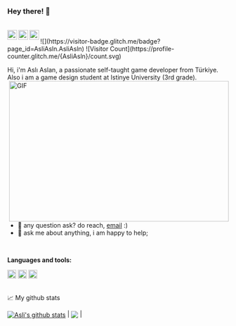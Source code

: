 ### Hey there! :wave:

<br />

<a href="https://www.instagram.com/aslannasli_/">
  <img align="left" alt="Aslı's Instagram" width="22px" src="https://raw.githubusercontent.com/hussainweb/hussainweb/main/icons/instagram.png" />
</a>
<a href="discordapp.com/users/762917175564304414">
  <img align="left" alt="Aslı's Discord" width="22px" src="https://raw.githubusercontent.com/peterthehan/peterthehan/master/assets/discord.svg" />
</a>
<a href="https://www.linkedin.com/in/aslı-aslan-049583197/">
  <img align="left" alt="Aslı's LinkedIN" width="22px" src="https://raw.githubusercontent.com/peterthehan/peterthehan/master/assets/linkedin.svg" />
</a>


<br />
![](https://visitor-badge.glitch.me/badge?page_id=AsliAsln.AsliAsln)
![Visitor Count](https://profile-counter.glitch.me/{AsliAsln}/count.svg)


<br />

Hi, i'm Aslı Aslan, a passionate self-taught game developer from Türkiye. Also i am a game design student at Istinye University (3rd grade). 
  <img align="right" alt="GIF" src="https://github.com/AsliAsln/AsliAsln/blob/master/code.gif?raw=true" width="500" height="320" />
  
  
<br />
  
- 💼 any question ask? do reach, [email](mailto:asliaslan450@gmail.com) :)
- 💬 ask me about anything, i am happy to help;

<br />

**Languages and tools:**  


<code><img height="20" src="https://cdn-icons-png.flaticon.com/512/6132/6132221.png"></code>
<code><img height="20" src="https://cdn-icons-png.flaticon.com/512/6132/6132222.png"></code>
<code><img height="20" src="https://cdn-icons-png.flaticon.com/512/5969/5969294.png"></code>





<br />
📈 My github stats

 <br />

<a href="https://github.com/AsliAsln/github-readme-stats"><img align="center" src="https://github-readme-stats.vercel.app/api?username=AsliAsln&show_icons=true&include_all_commits=true&theme=dark&hide_border=true" alt="Asli's github stats" /></a> | <a href="https://github.com/AsliAsln/github-readme-stats"><img align="center" src="https://github-readme-stats.vercel.app/api/top-langs/?username=AsliAsln&layout=compact&theme=tokyonight&hide_border=true" /></a> |



